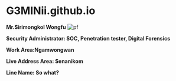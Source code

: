 # G3MINii.github.io

**Mr.Sirimongkol Wongfu**
![pf](https://user-images.githubusercontent.com/51500011/59141641-59dcda80-89db-11e9-9a0c-89aabb15f259.jpg)


**Security Administrator: SOC, Penetration tester, Digital Forensics**

**Work Area:Ngamwongwan**

**Live Address Area: Senanikom**

**Line Name: So what?**
